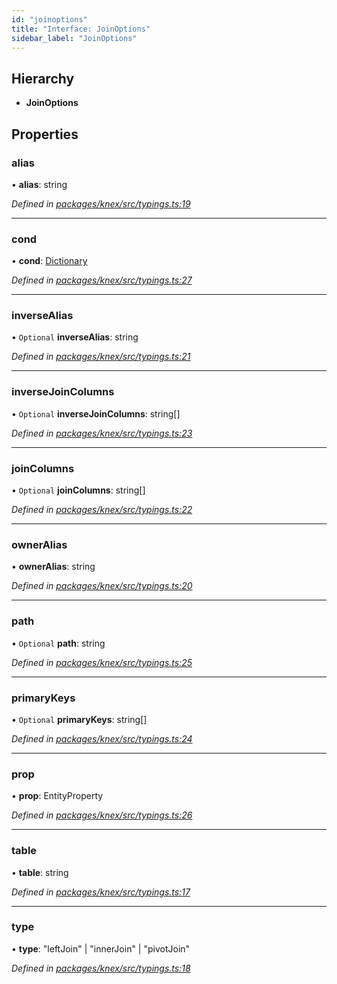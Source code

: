 ```yaml
---
id: "joinoptions"
title: "Interface: JoinOptions"
sidebar_label: "JoinOptions"
---
```


## Hierarchy

* **JoinOptions**

## Properties

### alias

•  **alias**: string

*Defined in [packages/knex/src/typings.ts:19](https://github.com/mikro-orm/mikro-orm/blob/18b580bb42/packages/knex/src/typings.ts#L19)*

___

### cond

•  **cond**: [Dictionary](../index.md#dictionary)

*Defined in [packages/knex/src/typings.ts:27](https://github.com/mikro-orm/mikro-orm/blob/18b580bb42/packages/knex/src/typings.ts#L27)*

___

### inverseAlias

• `Optional` **inverseAlias**: string

*Defined in [packages/knex/src/typings.ts:21](https://github.com/mikro-orm/mikro-orm/blob/18b580bb42/packages/knex/src/typings.ts#L21)*

___

### inverseJoinColumns

• `Optional` **inverseJoinColumns**: string[]

*Defined in [packages/knex/src/typings.ts:23](https://github.com/mikro-orm/mikro-orm/blob/18b580bb42/packages/knex/src/typings.ts#L23)*

___

### joinColumns

• `Optional` **joinColumns**: string[]

*Defined in [packages/knex/src/typings.ts:22](https://github.com/mikro-orm/mikro-orm/blob/18b580bb42/packages/knex/src/typings.ts#L22)*

___

### ownerAlias

•  **ownerAlias**: string

*Defined in [packages/knex/src/typings.ts:20](https://github.com/mikro-orm/mikro-orm/blob/18b580bb42/packages/knex/src/typings.ts#L20)*

___

### path

• `Optional` **path**: string

*Defined in [packages/knex/src/typings.ts:25](https://github.com/mikro-orm/mikro-orm/blob/18b580bb42/packages/knex/src/typings.ts#L25)*

___

### primaryKeys

• `Optional` **primaryKeys**: string[]

*Defined in [packages/knex/src/typings.ts:24](https://github.com/mikro-orm/mikro-orm/blob/18b580bb42/packages/knex/src/typings.ts#L24)*

___

### prop

•  **prop**: EntityProperty

*Defined in [packages/knex/src/typings.ts:26](https://github.com/mikro-orm/mikro-orm/blob/18b580bb42/packages/knex/src/typings.ts#L26)*

___

### table

•  **table**: string

*Defined in [packages/knex/src/typings.ts:17](https://github.com/mikro-orm/mikro-orm/blob/18b580bb42/packages/knex/src/typings.ts#L17)*

___

### type

•  **type**: &#34;leftJoin&#34; \| &#34;innerJoin&#34; \| &#34;pivotJoin&#34;

*Defined in [packages/knex/src/typings.ts:18](https://github.com/mikro-orm/mikro-orm/blob/18b580bb42/packages/knex/src/typings.ts#L18)*
